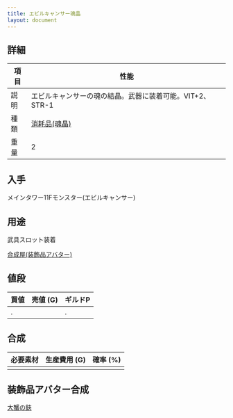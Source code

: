 ```yaml
---
title: エビルキャンサー魂晶
layout: document
---
```

## 詳細

|項目|性能|
|---|---|
|説明|エビルキャンサーの魂の結晶。武器に装着可能。VIT+2、STR-1|
|種類|[消耗品(魂晶)](消耗品(魂晶))|
|重量|2|

## 入手

メインタワー11Fモンスター(エビルキャンサー)

## 用途

武具スロット装着

[合成屋(装飾品アバター)](合成屋(装飾品アバター))

## 値段

|買値|売値 (G)|ギルドP|
|---|---|---|
|.||.|

## 合成

|必要素材|生産費用 (G)|確率 (%)|
|---|---|---|
||||

## 装飾品アバター合成

[大蟹の鋏](大蟹の鋏)

